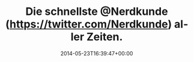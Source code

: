 ---
retweeted: false
source: <a href="http://twitter.com" rel="nofollow">Twitter Web Client</a>
entities:
  hashtags: []
  symbols: []
  user_mentions:
  - name: Nerdkunde Podcast
    screen_name: nerdkunde
    indices:
    - '15'
    - '25'
    id_str: '1325630108'
    id: '1325630108'
  urls: []
display_text_range:
- '0'
- '39'
favorite_count: '0'
id_str: '469880381911891968'
truncated: false
retweet_count: '0'
id: '469880381911891968'
created_at: Fri May 23 16:39:47 +0000 2014
favorited: false
full_text: Die schnellste [@Nerdkunde](https://twitter.com/Nerdkunde) aller Zeiten.
lang: de
tags:
- pesos/twitter
date: '2014-05-23T16:39:47+00:00'
src: https://twitter.com/bascht/status/469880381911891968
original_url: https://twitter.com/bascht/status/469880381911891968
type: twitter_tweet
text: Die schnellste [@Nerdkunde](https://twitter.com/Nerdkunde) aller Zeiten.
title: Die schnellste @Nerdkunde (https://twitter.com/Nerdkunde) aller Zeiten.

---